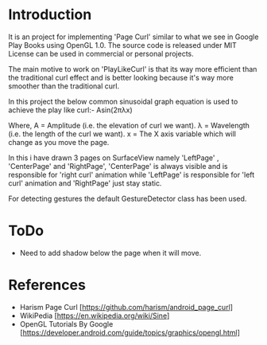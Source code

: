 
Introduction
============

It is an project for implementing 'Page Curl' similar to what we see in Google Play Books using OpenGL 1.0.
The source code is released under MIT License can be used in commercial or personal projects.

The main motive to work on 'PlayLikeCurl' is that its way more efficient than the traditional curl effect and is
better looking because it's way more smoother than the traditional curl.

In this project the below common sinusoidal graph equation is used to achieve the play like curl:-
Asin(2πλx)

Where,
A = Amplitude (i.e. the elevation of curl we want).
λ = Wavelength (i.e. the length of the curl we want).
x = The X axis variable which will change as you move the page.

In this i have drawn 3 pages on SurfaceView namely 'LeftPage' , 'CenterPage' and 'RightPage',
'CenterPage' is always visible and is responsible for 'right curl' animation while 'LeftPage' is responsible
for 'left curl' animation and 'RightPage' just stay static.

For detecting gestures the default GestureDetector class has been used.




ToDo
====
* Need to add shadow below the page when it will move.

References
======================
* Harism Page Curl [https://github.com/harism/android_page_curl]
* WikiPedia [https://en.wikipedia.org/wiki/Sine]
* OpenGL Tutorials By Google [https://developer.android.com/guide/topics/graphics/opengl.html]
